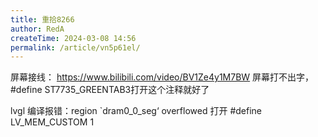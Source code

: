 ```yaml
---
title: 重拾8266
author: RedA
createTime: 2024-03-08 14:56
permalink: /article/vn5p61el/
---
```

屏幕接线： https://www.bilibili.com/video/BV1Ze4y1M7BW
屏幕打不出字，#define ST7735_GREENTAB3打开这个注释就好了

lvgl
编译报错：region `dram0_0_seg‘ overflowed
打开 #define LV_MEM_CUSTOM 1
